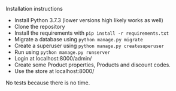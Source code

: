 Installation instructions

- Install Python 3.7.3 (lower versions high likely works as well)
- Clone the repository
- Install the requirements with `pip install -r requirements.txt`
- Migrate a database using `python manage.py migrate`
- Create a superuser using `python manage.py createsuperuser`
- Run using `python manage.py runserver`
- Login at localhost:8000/admin/
- Create some Product properties, Products and discount codes.
- Use the store at localhost:8000/

No tests because there is no time.
